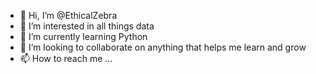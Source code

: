 - 👋 Hi, I’m @EthicalZebra
- 👀 I’m interested in all things data
- 🌱 I’m currently learning Python
- 💞️ I’m looking to collaborate on anything that helps me learn and grow
- 📫 How to reach me ...

<!---
EthicalZebra/EthicalZebra is a ✨ special ✨ repository because its `README.md` (this file) appears on your GitHub profile.
You can click the Preview link to take a look at your changes.
--->
